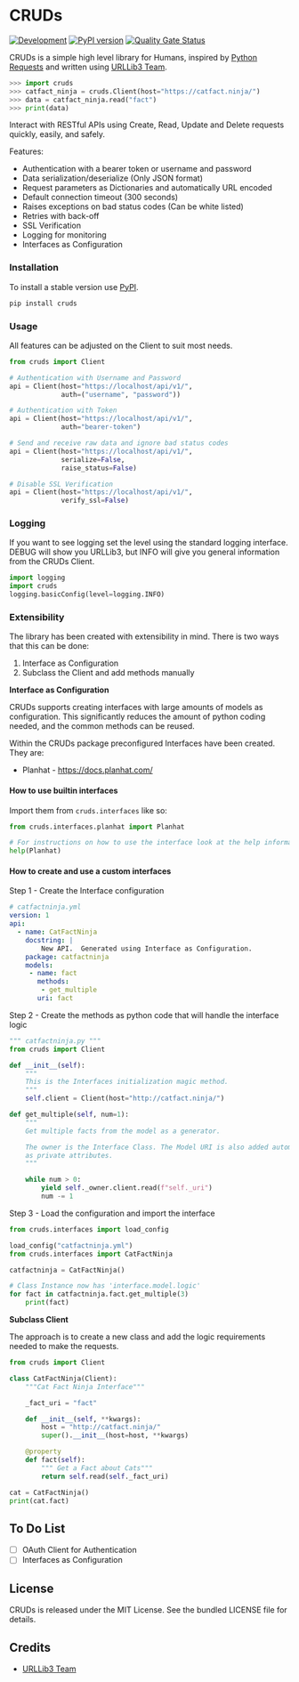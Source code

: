 # CRUDs
[![Development](https://github.com/johnbrandborg/cruds/actions/workflows/development.yml/badge.svg)](https://github.com/johnbrandborg/cruds/actions/workflows/development.yml)
[![PyPI version](https://badge.fury.io/py/cruds.svg)](https://pypi.org/project/cruds/)
[![Quality Gate Status](https://sonarcloud.io/api/project_badges/measure?project=johnbrandborg_cruds&metric=alert_status)](https://sonarcloud.io/summary/new_code?id=johnbrandborg_cruds)

CRUDs is a simple high level library for Humans, inspired by [Python Requests](https://requests.readthedocs.io/en/latest/)
and written using [URLLib3 Team](https://github.com/urllib3).

```python
>>> import cruds
>>> catfact_ninja = cruds.Client(host="https://catfact.ninja/")
>>> data = catfact_ninja.read("fact")
>>> print(data)
```

Interact with RESTful APIs using Create, Read, Update and Delete requests quickly,
easily, and safely.

Features:
 * Authentication with a bearer token or username and password
 * Data serialization/deserialize (Only JSON format)
 * Request parameters as Dictionaries and automatically URL encoded
 * Default connection timeout (300 seconds)
 * Raises exceptions on bad status codes (Can be white listed)
 * Retries with back-off
 * SSL Verification
 * Logging for monitoring
 * Interfaces as Configuration

### Installation

To install a stable version use [PyPI](https://pypi.org/project/cruds/).

```bash
pip install cruds
```

### Usage

All features can be adjusted on the Client to suit most needs.

```python
from cruds import Client

# Authentication with Username and Password
api = Client(host="https://localhost/api/v1/",
             auth=("username", "password"))

# Authentication with Token
api = Client(host="https://localhost/api/v1/",
             auth="bearer-token")

# Send and receive raw data and ignore bad status codes
api = Client(host="https://localhost/api/v1/",
             serialize=False,
             raise_status=False)

# Disable SSL Verification
api = Client(host="https://localhost/api/v1/",
             verify_ssl=False)
```

### Logging

If you want to see logging set the level using the standard logging interface.
DEBUG will show you URLLib3, but INFO will give you general information from
the CRUDs Client.

``` python
import logging
import cruds
logging.basicConfig(level=logging.INFO)
```

### Extensibility

The library has been created with extensibility in mind.  There is two ways that
this can be done:

1. Interface as Configuration
2. Subclass the Client and add methods manually

**Interface as Configuration**

CRUDs supports creating interfaces with large amounts of models as configuration.
This significantly reduces the amount of python coding needed, and the common
methods can be reused.

Within the CRUDs package preconfigured Interfaces have been created.  They are:
* Planhat - https://docs.planhat.com/

#### How to use builtin interfaces

Import them from `cruds.interfaces` like so:

```python
from cruds.interfaces.planhat import Planhat

# For instructions on how to use the interface look at the help information
help(Planhat)
```


#### How to create and use a custom interfaces

Step 1 - Create the Interface configuration

```yaml
# catfactninja.yml
version: 1
api:
  - name: CatFactNinja
    docstring: |
        New API.  Generated using Interface as Configuration.
    package: catfactninja
    models:
     - name: fact
       methods:
        - get_multiple
       uri: fact
```

Step 2 - Create the methods as python code that will handle the interface logic

```python
""" catfactninja.py """
from cruds import Client

def __init__(self):
    """
    This is the Interfaces initialization magic method.
    """
    self.client = Client(host="http://catfact.ninja/")

def get_multiple(self, num=1):
    """
	Get multiple facts from the model as a generator.

    The owner is the Interface Class. The Model URI is also added automatically
    as private attributes.
    """

	while num > 0:
		yield self._owner.client.read(f"self._uri")
		num -= 1
```

Step 3 - Load the configuration and import the interface

```python
from cruds.interfaces import load_config

load_config("catfactninja.yml")
from cruds.interfaces import CatFactNinja

catfactninja = CatFactNinja()

# Class Instance now has 'interface.model.logic'
for fact in catfactninja.fact.get_multiple(3)
	print(fact)
```

**Subclass Client**

The approach is to create a new class and add the logic requirements needed to
make the requests.

```python
from cruds import Client

class CatFactNinja(Client):
    """Cat Fact Ninja Interface"""

    _fact_uri = "fact"

    def __init__(self, **kwargs):
        host = "http://catfact.ninja/"
        super().__init__(host=host, **kwargs)

    @property
    def fact(self):
        """ Get a Fact about Cats"""
        return self.read(self._fact_uri)

cat = CatFactNinja()
print(cat.fact)
```

## To Do List
- [ ] OAuth Client for Authentication
- [ ] Interfaces as Configuration

## License
CRUDs is released under the MIT License. See the bundled LICENSE file for details.

## Credits
* [URLLib3 Team](https://github.com/urllib3)
